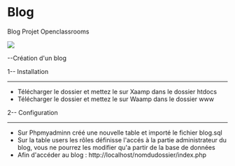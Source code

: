 # Blog
Blog 
Projet Openclassrooms

<a href="https://codeclimate.com/github/Fredymendes/blog/maintainability"><img src="https://api.codeclimate.com/v1/badges/125cce556c5e3292b413/maintainability" /></a>

--Création d'un blog

1-- Installation
________________________________________________________________________
- Télécharger le dossier et mettez le sur Xaamp dans le dossier htdocs
- Télécharger le dossier et mettez le sur Waamp dans le dossier www

2-- Configuration
________________________________________________________________________
- Sur Phpmyadminn créé une nouvelle table et importé le fichier blog.sql
- Sur la table users les rôles définisse l'accés à la partie administrateur du blog, vous ne pourrez les modifier qu'a partir de la base de données
- Afin d'accéder au blog : http://localhost/nomdudossier/index.php